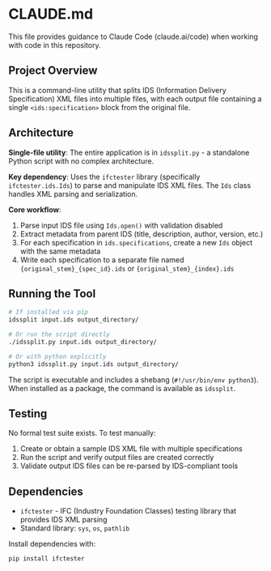 # CLAUDE.md

This file provides guidance to Claude Code (claude.ai/code) when working with code in this repository.

## Project Overview

This is a command-line utility that splits IDS (Information Delivery Specification) XML files into multiple files, with each output file containing a single `<ids:specification>` block from the original file.

## Architecture

**Single-file utility**: The entire application is in `idssplit.py` - a standalone Python script with no complex architecture.

**Key dependency**: Uses the `ifctester` library (specifically `ifctester.ids.Ids`) to parse and manipulate IDS XML files. The `Ids` class handles XML parsing and serialization.

**Core workflow**:
1. Parse input IDS file using `Ids.open()` with validation disabled
2. Extract metadata from parent IDS (title, description, author, version, etc.)
3. For each specification in `ids.specifications`, create a new `Ids` object with the same metadata
4. Write each specification to a separate file named `{original_stem}_{spec_id}.ids` or `{original_stem}_{index}.ids`

## Running the Tool

```bash
# If installed via pip
idssplit input.ids output_directory/

# Or run the script directly
./idssplit.py input.ids output_directory/

# Or with python explicitly
python3 idssplit.py input.ids output_directory/
```

The script is executable and includes a shebang (`#!/usr/bin/env python3`). When installed as a package, the command is available as `idssplit`.

## Testing

No formal test suite exists. To test manually:
1. Create or obtain a sample IDS XML file with multiple specifications
2. Run the script and verify output files are created correctly
3. Validate output IDS files can be re-parsed by IDS-compliant tools

## Dependencies

- `ifctester` - IFC (Industry Foundation Classes) testing library that provides IDS XML parsing
- Standard library: `sys`, `os`, `pathlib`

Install dependencies with:
```bash
pip install ifctester
```

